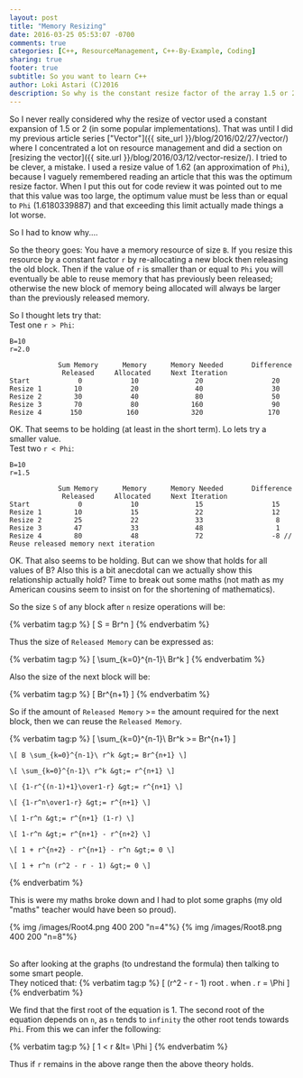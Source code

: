 ```yaml
---
layout: post
title: "Memory Resizing"
date: 2016-03-25 05:53:07 -0700
comments: true
categories: [C++, ResourceManagement, C++-By-Example, Coding]
sharing: true
footer: true
subtitle: So you want to learn C++
author: Loki Astari (C)2016
description: So why is the constant resize factor of the array 1.5 or 2?
---
```


So I never really considered why the resize of vector used a constant expansion of 1.5 or 2 (in some popular implementations). That was until I did my previous article series ["Vector"]({{ site_url }}/blog/2016/02/27/vector/) where I concentrated a lot on resource management and did a section on [resizing the vector]({{ site.url }}/blog/2016/03/12/vector-resize/). I tried to be clever, a mistake. I used a resize value of 1.62 (an approximation of `Phi`), because I vaguely remembered reading an article that this was the optimum resize factor. When I put this out for code review it was pointed out to me that this value was too large, the optimum value must be less than or equal to `Phi` (1.6180339887) and that exceeding this limit actually made things a lot worse.

So I had to know why....

So the theory goes: You have a memory resource of size `B`. If you resize this resource by a constant factor `r` by re-allocating a new block then releasing the old block. Then if the value of `r` is smaller than or equal to `Phi` you will eventually be able to reuse memory that has previously been released; otherwise the new block of memory being allocated will always be larger than the previously released memory.

So I thought lets try that:  
Test one `r > Phi`:

    B=10
    r=2.0

                Sum Memory      Memory      Memory Needed       Difference
                 Released     Allocated     Next Iteration
    Start            0            10              20                 20
    Resize 1        10            20              40                 30
    Resize 2        30            40              80                 50
    Resize 3        70            80             160                 90
    Resize 4       150           160             320                170

OK. That seems to be holding (at least in the short term). Lo lets try a smaller value.  
Test two `r < Phi`:

    B=10
    r=1.5

                Sum Memory      Memory      Memory Needed       Difference
                 Released     Allocated     Next Iteration
    Start            0            10              15                 15
    Resize 1        10            15              22                 12
    Resize 2        25            22              33                  8
    Resize 3        47            33              48                  1
    Resize 4        80            48              72                 -8 // Reuse released memory next iteration

OK. That also seems to be holding. But can we show that holds for all values of B? Also this is a bit anecdotal can we actually show this relationship actually hold? Time to break out some maths (not math as my American cousins seem to insist on for the shortening of mathematics).


So the size `S` of any block after `n` resize operations will be:

{% verbatim tag:p %}
    \[ S   = Br^n \]
{% endverbatim %}

Thus the size of `Released Memory` can be expressed as:

{% verbatim tag:p %}
    \[ \sum_{k=0}^{n-1}\ Br^k \]
{% endverbatim %}

Also the size of the next block will be:

{% verbatim tag:p %}
    \[ Br^{n+1} \]
{% endverbatim %}

So if the amount of `Released Memory` >= the amount required for the next block, then we can reuse the `Released Memory`.

{% verbatim tag:p %}
    \[ \sum_{k=0}^{n-1}\ Br^k &gt;= Br^{n+1} \]

    \[ B \sum_{k=0}^{n-1}\ r^k &gt;= Br^{n+1} \]

    \[ \sum_{k=0}^{n-1}\ r^k &gt;= r^{n+1} \]

    \[ {1-r^{(n-1)+1}\over1-r} &gt;= r^{n+1} \]

    \[ {1-r^n\over1-r} &gt;= r^{n+1} \]

    \[ 1-r^n &gt;= r^{n+1} (1-r) \]

    \[ 1-r^n &gt;= r^{n+1} - r^{n+2} \]

    \[ 1 + r^{n+2} - r^{n+1} - r^n &gt;= 0 \]

    \[ 1 + r^n (r^2 - r - 1) &gt;= 0 \]
{% endverbatim %}

This is were my maths broke down and I had to plot some graphs (my old "maths" teacher would have been so proud).<br>


{% img /images/Root4.png 400 200 "n=4"%}
{% img /images/Root8.png 400 200 "n=8"%}
<br><br>

So after looking at the graphs (to undrestand the formula) then talking to some smart people.  
They noticed that:
{% verbatim tag:p %}
    \[ (r^2 - r - 1) root . when . r = \Phi \]
{% endverbatim %}
 

We find that the first root of the equation is 1. The second root of the equation depends on `n`, as `n` tends to `infinity` the other root tends towards `Phi`. From this we can infer the following:

{% verbatim tag:p %}
    \[
        1 &lt; r &lt= \Phi
    \]
{% endverbatim %}

Thus if `r` remains in the above range then the above theory holds.




